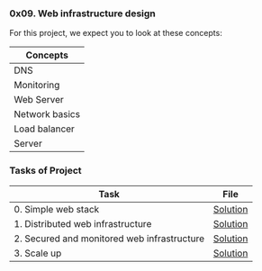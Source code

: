 <h3>0x09. Web infrastructure design</h3>

<p>For this project, we expect you to look at these concepts:</p>
<table>
    <thead>
        <tr>
            <th>Concepts</th>
        </tr>
    </thead>
    <tbody>
        <tr><td>DNS</td></tr>
        <tr><td>Monitoring</td></tr>
        <tr><td>Web Server</td></tr>
        <tr><td>Network basics</td></tr>
        <tr><td>Load balancer</td></tr>
        <tr><td>Server</td></tr>
    </tbody>
</table>

<h3>Tasks of Project</h3 >
<table>
    <thead>
        <tr>
            <th>Task</th>
            <th>File</th>
        </tr>
    </thead>
    <tbody>
        <tr>
            <td>0. Simple web stack</td>
            <td><a href="#">Solution</a></td>
        </tr>
        <tr>
            <td>1. Distributed web infrastructure</td>
            <td><a href="#">Solution</a></td>
        </tr>
        <tr>
            <td>2. Secured and monitored web infrastructure</td>
            <td><a href="#">Solution</a></td>
        </tr>
        <tr>
            <td>3. Scale up</td>
            <td><a href="#">Solution</a></td>
        </tr>
    </tbody>
</table>
